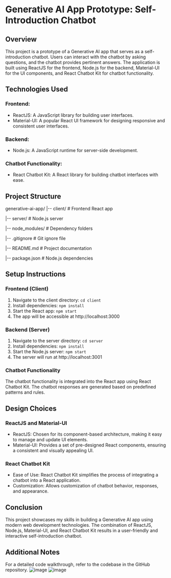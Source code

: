 # Generative AI App Prototype: Self-Introduction Chatbot
## Overview
This project is a prototype of a Generative AI app that serves as a self-introduction chatbot. Users can interact with the chatbot by asking questions, and the chatbot provides pertinent answers. The application is built using ReactJS for the frontend, Node.js for the backend, Material-UI for the UI components, and React Chatbot Kit for chatbot functionality.

## Technologies Used
### Frontend:
* ReactJS: A JavaScript library for building user interfaces.
* Material-UI: A popular React UI framework for designing responsive and consistent user interfaces.
### Backend:
* Node.js: A JavaScript runtime for server-side development.
### Chatbot Functionality:
* React Chatbot Kit: A React library for building chatbot interfaces with ease.

## Project Structure
generative-ai-app/
|-- client/           # Frontend React app

|-- server/           # Node.js server

|-- node_modules/     # Dependency folders

|-- .gitignore        # Git ignore file

|-- README.md         # Project documentation

|-- package.json      # Node.js dependencies

## Setup Instructions
### Frontend (Client)
1. Navigate to the client directory: `cd client`
2. Install dependencies: `npm install`
3. Start the React app: `npm start`
4. The app will be accessible at http://localhost:3000
### Backend (Server)
1. Navigate to the server directory: `cd server`
2. Install dependencies: `npm install`
3. Start the Node.js server: `npm start`
4. The server will run at http://localhost:3001

### Chatbot Functionality
The chatbot functionality is integrated into the React app using React Chatbot Kit. The chatbot responses are generated based on predefined patterns and rules.

## Design Choices
### ReactJS and Material-UI
* ReactJS: Chosen for its component-based architecture, making it easy to manage and update UI elements.
* Material-UI: Provides a set of pre-designed React components, ensuring a consistent and visually appealing UI.
### React Chatbot Kit
* Ease of Use: React Chatbot Kit simplifies the process of integrating a chatbot into a React application.
* Customization: Allows customization of chatbot behavior, responses, and appearance.

## Conclusion
This project showcases my skills in building a Generative AI app using modern web development technologies. The combination of ReactJS, Node.js, Material-UI, and React Chatbot Kit results in a user-friendly and interactive self-introduction chatbot.

## Additional Notes
For a detailed code walkthrough, refer to the codebase in the GitHub repository.
![image](https://github.com/Cassianky/chat-app/assets/77654564/46279d1b-6426-4ba7-a05f-789e36f81fea)
![image](https://github.com/Cassianky/chat-app/assets/77654564/16a18bd3-1daa-4344-bdb7-4f2b391c2ca0)
